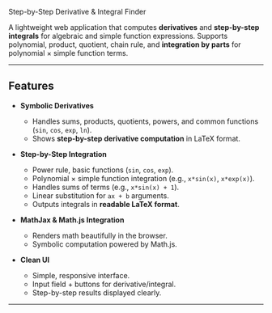  Step-by-Step Derivative & Integral Finder

A lightweight web application that computes **derivatives** and **step-by-step integrals** for algebraic and simple function expressions. Supports polynomial, product, quotient, chain rule, and **integration by parts** for polynomial × simple function terms.

---

## Features

- **Symbolic Derivatives**  
  - Handles sums, products, quotients, powers, and common functions (`sin`, `cos`, `exp`, `ln`).  
  - Shows **step-by-step derivative computation** in LaTeX format.

- **Step-by-Step Integration**  
  - Power rule, basic functions (`sin`, `cos`, `exp`).  
  - Polynomial × simple function integration (e.g., `x*sin(x)`, `x*exp(x)`).  
  - Handles sums of terms (e.g., `x*sin(x) + 1`).  
  - Linear substitution for `ax + b` arguments.  
  - Outputs integrals in **readable LaTeX format**.

- **MathJax & Math.js Integration**  
  - Renders math beautifully in the browser.  
  - Symbolic computation powered by Math.js.

- **Clean UI**  
  - Simple, responsive interface.  
  - Input field + buttons for derivative/integral.  
  - Step-by-step results displayed clearly.

---
